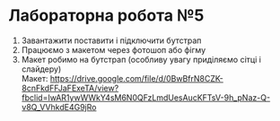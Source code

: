 # Лабораторна робота №5
1. Завантажити поставити і підключити бутстрап
2. Працюємо з макетом через фотошоп або фігму
3. Макет робимо на бутстрап (особливу увагу приділяємо сітці і слайдеру)
<br>Макет: https://drive.google.com/file/d/0BwBfrN8CZK-8cnFkdFFJaFExeTA/view?fbclid=IwAR1ywWWkY4sM6N0QFzLmdUesAucKFTsV-9h_pNaz-Q-v8Q_VVhkdE4G9jRo
